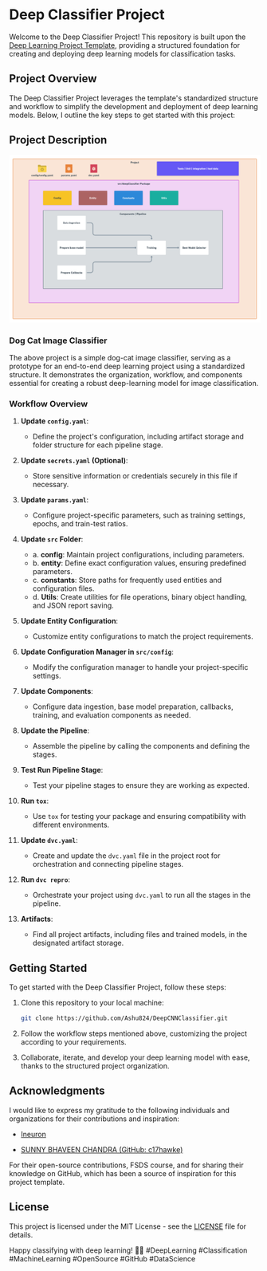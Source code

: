 # Deep Classifier Project

Welcome to the Deep Classifier Project! This repository is built upon the [Deep Learning Project Template](https://github.com/Ashu824/DL_DVC_Template.git), providing a structured foundation for creating and deploying deep learning models for classification tasks. 

## Project Overview

The Deep Classifier Project leverages the template's standardized structure and workflow to simplify the development and deployment of deep learning models. Below, I outline the key steps to get started with this project:

## Project Description
![img](https://github.com/Ashu824/DeepCNNClassifier/blob/main/docs/images/Data%20Ingestion@2x%20(1).png?raw=true)
### Dog Cat Image Classifier

The above project is a simple dog-cat image classifier, serving as a prototype for an end-to-end deep learning project using a standardized structure. It demonstrates the organization, workflow, and components essential for creating a robust deep-learning model for image classification.

### Workflow Overview

1. **Update `config.yaml`**:
   - Define the project's configuration, including artifact storage and folder structure for each pipeline stage.

2. **Update `secrets.yaml` (Optional)**:
   - Store sensitive information or credentials securely in this file if necessary.

3. **Update `params.yaml`**:
   - Configure project-specific parameters, such as training settings, epochs, and train-test ratios.

4. **Update `src` Folder**:
   - a. **config**: Maintain project configurations, including parameters.
   - b. **entity**: Define exact configuration values, ensuring predefined parameters.
   - c. **constants**: Store paths for frequently used entities and configuration files.
   - d. **Utils**: Create utilities for file operations, binary object handling, and JSON report saving.

5. **Update Entity Configuration**:
   - Customize entity configurations to match the project requirements.

6. **Update Configuration Manager in `src/config`**:
   - Modify the configuration manager to handle your project-specific settings.

7. **Update Components**:
   - Configure data ingestion, base model preparation, callbacks, training, and evaluation components as needed.

8. **Update the Pipeline**:
   - Assemble the pipeline by calling the components and defining the stages.

9. **Test Run Pipeline Stage**:
   - Test your pipeline stages to ensure they are working as expected.

10. **Run `tox`**:
    - Use `tox` for testing your package and ensuring compatibility with different environments.

11. **Update `dvc.yaml`**:
    - Create and update the `dvc.yaml` file in the project root for orchestration and connecting pipeline stages.

12. **Run `dvc repro`**:
    - Orchestrate your project using `dvc.yaml` to run all the stages in the pipeline.

13. **Artifacts**:
    - Find all project artifacts, including files and trained models, in the designated artifact storage.

## Getting Started

To get started with the Deep Classifier Project, follow these steps:

1. Clone this repository to your local machine:
   ```bash
   git clone https://github.com/Ashu824/DeepCNNClassifier.git
   ```

2. Follow the workflow steps mentioned above, customizing the project according to your requirements.

3. Collaborate, iterate, and develop your deep learning model with ease, thanks to the structured project organization.

## Acknowledgments

I would like to express my gratitude to the following individuals and organizations for their contributions and inspiration:

- [Ineuron](https://ineuron.ai)

- [SUNNY BHAVEEN CHANDRA (GitHub: c17hawke)](https://github.com/c17hawke)

For their open-source contributions, FSDS course, and for sharing their knowledge on GitHub, which has been a source of inspiration for this project template.

## License

This project is licensed under the MIT License - see the [LICENSE](LICENSE) file for details.

Happy classifying with deep learning! 🚀🤖 #DeepLearning #Classification #MachineLearning #OpenSource #GitHub #DataScience

